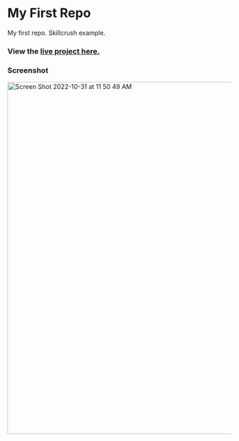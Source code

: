 # My First Repo
My first repo. Skillcrush example.

### View the [live project here.](https://kirstendarling.github.io/my-first-repo/)

### Screenshot
<img width="792" alt="Screen Shot 2022-10-31 at 11 50 49 AM" src="https://user-images.githubusercontent.com/54489152/199075531-c7bd8c85-2d40-40fd-82e0-169c3b305f75.png">
